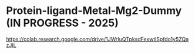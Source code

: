 # Protein-ligand-Metal-Mg2-Dummy (IN PROGRESS - 2025)
https://colab.research.google.com/drive/1JWrIuQTpksdFexwtlSpfdo1y5ZQazJIL
